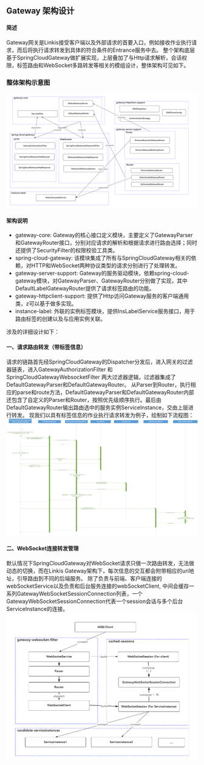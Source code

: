 ## Gateway 架构设计

#### 简述
Gateway网关是Linkis接受客户端以及外部请求的首要入口，例如接收作业执行请求，而后将执行请求转发到具体的符合条件的Entrance服务中去。
整个架构底层基于SpringCloudGateway做扩展实现，上层叠加了与Http请求解析，会话权限，标签路由和WebSocket多路转发等相关的模组设计，整体架构可见如下。

### 整体架构示意图

![Gateway整体架构示意图](/src/assets/docs/architecture/gateway/gateway_server_global.png)

#### 架构说明
- gateway-core: Gateway的核心接口定义模块，主要定义了GatewayParser和GatewayRouter接口，分别对应请求的解析和根据请求进行路由选择；同时还提供了SecurityFilter的权限校验工具类。
- spring-cloud-gateway: 该模块集成了所有与SpringCloudGateway相关的依赖，对HTTP和WebSocket两种协议类型的请求分别进行了处理转发。
- gateway-server-support: Gateway的服务驱动模块，依赖spring-cloud-gateway模块，对GatewayParser、GatewayRouter分别做了实现，其中DefaultLabelGatewayRouter提供了请求标签路由的功能。
- gateway-httpclient-support: 提供了Http访问Gateway服务的客户端通用类，z可以基于做多实现。
- instance-label: 外联的实例标签模块，提供InsLabelService服务接口，用于路由标签的创建以及与应用实例关联。

涉及的详细设计如下：

#### 一、请求路由转发（带标签信息）
请求的链路首先经SpringCloudGateway的Dispatcher分发后，进入网关的过滤器链表，进入GatewayAuthorizationFilter 和 SpringCloudGatewayWebsocketFilter 两大过滤器逻辑，过滤器集成了DefaultGatewayParser和DefaultGatewayRouter。
从Parser到Router，执行相应的parse和route方法，DefaultGatewayParser和DefaultGatewayRouter内部还包含了自定义的Parser和Router，按照优先级顺序执行。最后由DefaultGatewayRouter输出路由选中的服务实例ServiceInstance，交由上层进行转发。
现我们以具有标签信息的作业执行请求转发为例子，绘制如下流程图：
![Gateway请求路由转发](/src/assets/docs/architecture/gateway/gateway_server_dispatcher.png)


#### 二、WebSocket连接转发管理
默认情况下SpringCloudGateway对WebSocket请求只做一次路由转发，无法做动态的切换，而在Linkis Gateway架构下，每次信息的交互都会附带相应的uri地址，引导路由到不同的后端服务。
除了负责与前端、客户端连接的webSocketService以及负责和后台服务连接的webSocketClient, 中间会缓存一系列GatewayWebSocketSessionConnection列表，一个GatewayWebSocketSessionConnection代表一个session会话与多个后台ServiceInstance的连接。
![Gateway的WebSocket转发管理](/src/assets/docs/architecture/gateway/gatway_websocket.png)
